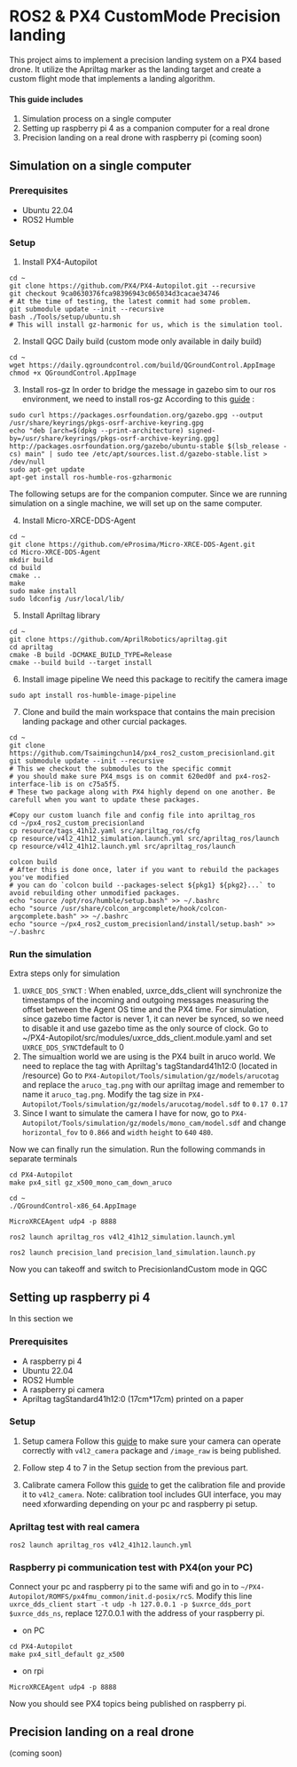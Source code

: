 # ROS2 & PX4 CustomMode Precision landing
This project aims to implement a precision landing system on a PX4 based drone.
It utilize the Apriltag marker as the landing target and create a custom flight mode that implements a landing algorithm.
#### This guide includes 
1. Simulation process on a single computer 
2. Setting up raspberry pi 4 as a companion computer for a real drone
3. Precision landing on a real drone with raspberry pi (coming soon)

## Simulation on a single computer

### Prerequisites

* Ubuntu 22.04
* ROS2 Humble

### Setup

1. Install PX4-Autopilot

```bash=
cd ~
git clone https://github.com/PX4/PX4-Autopilot.git --recursive
git checkout 9ca0630376fca98396943c065034d3cacae34746
# At the time of testing, the latest commit had some problem.
git submodule update --init --recursive
bash ./Tools/setup/ubuntu.sh
# This will install gz-harmonic for us, which is the simulation tool.
```
2. Install QGC Daily build (custom mode only available in daily build)
```bash=
cd ~
wget https://daily.qgroundcontrol.com/build/QGroundControl.AppImage
chmod +x QGroundControl.AppImage
```
3. Install ros-gz
In order to bridge the message in gazebo sim to our ros environment, we need to install ros-gz
According to this [guide](https://gazebosim.org/docs/harmonic/ros_installation/#-gazebo-harmonic-with-ros-2-humble-iron-or-rolling-use-with-caution-) :
```basg=
sudo curl https://packages.osrfoundation.org/gazebo.gpg --output /usr/share/keyrings/pkgs-osrf-archive-keyring.gpg
echo "deb [arch=$(dpkg --print-architecture) signed-by=/usr/share/keyrings/pkgs-osrf-archive-keyring.gpg] http://packages.osrfoundation.org/gazebo/ubuntu-stable $(lsb_release -cs) main" | sudo tee /etc/apt/sources.list.d/gazebo-stable.list > /dev/null
sudo apt-get update
apt-get install ros-humble-ros-gzharmonic
```
The following setups are for the companion computer. Since we are running simulation on a single machine, we will set up on the same computer.


4. Install Micro-XRCE-DDS-Agent
```bash=
cd ~
git clone https://github.com/eProsima/Micro-XRCE-DDS-Agent.git
cd Micro-XRCE-DDS-Agent
mkdir build
cd build
cmake ..
make
sudo make install
sudo ldconfig /usr/local/lib/
```

5. Install Apriltag library
```bash=
cd ~
git clone https://github.com/AprilRobotics/apriltag.git
cd apriltag
cmake -B build -DCMAKE_BUILD_TYPE=Release
cmake --build build --target install
```
6. Install image pipeline
We need this package to recitify the camera image
```bash=
sudo apt install ros-humble-image-pipeline
```
7. Clone and build the main workspace that contains the main precision landing package and other curcial packages.
```bash=
cd ~
git clone https://github.com/Tsaimingchun14/px4_ros2_custom_precisionland.git
git submodule update --init --recursive
# This we checkout the submodules to the specific commit
# you should make sure PX4_msgs is on commit 620ed0f and px4-ros2-interface-lib is on c75a5f5.
# These two package along with PX4 highly depend on one another. Be carefull when you want to update these packages.

#Copy our custom luanch file and config file into apriltag_ros
cd ~/px4_ros2_custom_precisionland
cp resource/tags_41h12.yaml src/apriltag_ros/cfg
cp resource/v4l2_41h12_simulation.launch.yml src/apriltag_ros/launch
cp resource/v4l2_41h12.launch.yml src/apriltag_ros/launch

colcon build
# After this is done once, later if you want to rebuild the packages you've modified
# you can do `colcon build --packages-select ${pkg1} ${pkg2}...` to avoid rebuilding other unmodified packages.
echo "source /opt/ros/humble/setup.bash" >> ~/.bashrc
echo "source /usr/share/colcon_argcomplete/hook/colcon-argcomplete.bash" >> ~/.bashrc
echo "source ~/px4_ros2_custom_precisionland/install/setup.bash" >> ~/.bashrc
```

### Run the simulation
Extra steps only for simulation
1. `UXRCE_DDS_SYNCT` : When enabled, uxrce_dds_client will synchronize the timestamps of the incoming and outgoing messages measuring the offset between the Agent OS time and the PX4 time.
For simulation, since gazebo time factor is never 1, it can never be synced, so we need to disable it and use gazebo time as the only source of clock.
Go to ~/PX4-Autopilot/src/modules/uxrce_dds_client.module.yaml and set ```UXRCE_DDS_SYNCT```default to 0
2. The simualtion world we are using is the PX4 built in aruco world. We need to replace the tag with Apriltag's tagStandard41h12:0 (located in /resource)
Go to `PX4-Autopilot/Tools/simulation/gz/models/arucotag` and replace the `aruco_tag.png` with our apriltag image and remember to name it `aruco_tag.png`.
Modify the tag size in 
`PX4-Autopilot/Tools/simulation/gz/models/arucotag/model.sdf` to `0.17 0.17`
3. Since I want to simulate the camera I have for now, go to 
`PX4-Autopilot/Tools/simulation/gz/models/mono_cam/model.sdf` and change `horizontal_fov` to `0.866` and `width` `height` to `640` `480`.

Now we can finally run the simulation.
Run the following commands in separate terminals
```bash=
cd PX4-Autopilot
make px4_sitl gz_x500_mono_cam_down_aruco

cd ~
./QGroundControl-x86_64.AppImage

MicroXRCEAgent udp4 -p 8888

ros2 launch apriltag_ros v4l2_41h12_simulation.launch.yml

ros2 launch precision_land precision_land_simulation.launch.py
```

Now you can takeoff and switch to PrecisionlandCustom mode in QGC

## Setting up raspberry pi 4

In this section we

### Prerequisites
* A raspberry pi 4
* Ubuntu 22.04
* ROS2 Humble
* A raspberry pi camera
* Apriltag tagStandard41h12:0 (17cm*17cm) printed on a paper

### Setup
1. Setup camera 
Follow this [guide](https://gaseoustortoise.notion.site/Raspberry-Pi-Camera-bc33c733eeb4417cbd5e3db027a3a429) to make sure your camera can operate correctly with `v4l2_camera` package and `/image_raw` is being published.

2. Follow step 4 to 7 in the Setup section from the previous part.

3. Calibrate camera
Follow this [guide](https://medium.com/starschema-blog/offline-camera-calibration-in-ros-2-45e81df12555) to get the calibration file and provide it to `v4l2_camera`. 
Note: calibration tool includes GUI interface, you may need xforwarding depending on your pc and raspberry pi setup.


### Apriltag test with real camera
```bash=
ros2 launch apriltag_ros v4l2_41h12.launch.yml
```

### Raspberry pi communication test with PX4(on your PC)

Connect your pc and raspberry pi to the same wifi and go in to `~/PX4-Autopilot/ROMFS/px4fmu_common/init.d-posix/rcS`. Modify this line
`uxrce_dds_client start -t udp -h 127.0.0.1 -p $uxrce_dds_port $uxrce_dds_ns`,
replace 127.0.0.1 with the address of your raspberry pi.

* on PC
```bash=
cd PX4-Autopilot
make px4_sitl_default gz_x500
```
* on rpi
```bash=
MicroXRCEAgent udp4 -p 8888
```
Now you should see PX4 topics being published on raspberry pi.

## Precision landing on a real drone
(coming soon)







